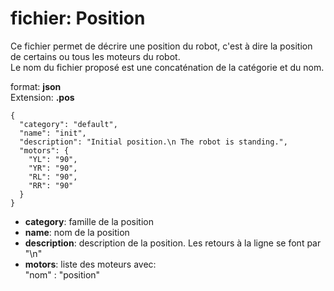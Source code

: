 # fichier: Position
Ce fichier permet de décrire une position du robot, c'est à dire la position de certains ou tous les moteurs du robot.   
Le nom du fichier proposé est une concaténation de la catégorie et du nom.  

format: **json**  
Extension: **.pos**  


	{
	  "category": "default",
	  "name": "init",
	  "description": "Initial position.\n The robot is standing.",
	  "motors": {
		"YL": "90",
		"YR": "90",
		"RL": "90",
		"RR": "90"
	  }
	}

* **category**: famille de la position
* **name**: nom de la position
* **description**: description de la position. Les retours à la ligne se font par "\n"
* **motors**: liste des moteurs avec:  
"nom" : "position"

